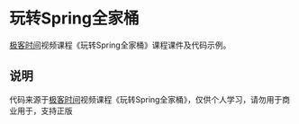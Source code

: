 # 玩转Spring全家桶

[极客时间](https://time.geekbang.org)视频课程《玩转Spring全家桶》课程课件及代码示例。

## 说明

代码来源于[极客时间](https://time.geekbang.org)视频课程《玩转Spring全家桶》，仅供个人学习，请勿用于商业用于，支持正版